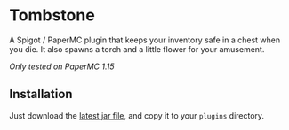 # Tombstone

A Spigot / PaperMC plugin that keeps your inventory safe in a chest when you die.
It also spawns a torch and a little flower for your amusement.

*Only tested on PaperMC 1.15*

## Installation
Just download the [latest jar file](https://github.com/mattiamari/tombstone/releases),
and copy it to your ```plugins``` directory.
